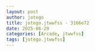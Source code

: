 ```yaml
---
layout: post
author: jotego
title: jotego.jtwwfss - 3166e72
date: 2025-06-20
categories: [Arcade, jtwwfss]
tags: [jotego.jtwwfss]
---
```


